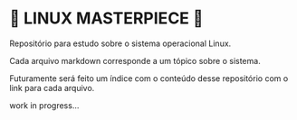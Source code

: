 # 🐧 LINUX MASTERPIECE 🐧

Repositório para estudo sobre o sistema operacional Linux.

Cada arquivo markdown corresponde a um tópico sobre o sistema.

Futuramente será feito um índice com o conteúdo desse repositório com o link para cada arquivo.

work in progress...
